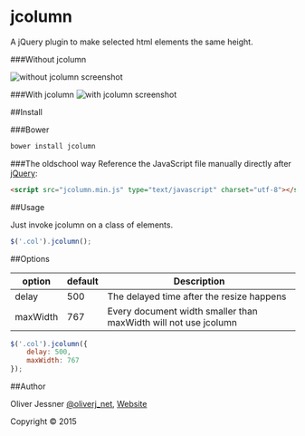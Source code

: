 # jcolumn
A jQuery plugin to make selected html elements the same height.

###Without jcolumn

![without jcolumn screenshot](http://oliverj.net/img/jcolumn/without-jcolumn.png)

###With jcolumn
![with jcolumn screenshot](http://oliverj.net/img/jcolumn/with-jcolumn.png)

##Install

###Bower
```html
bower install jcolumn
```

###The oldschool way
Reference the JavaScript file manually directly after [jQuery](http://jquery.com):

```html
<script src="jcolumn.min.js" type="text/javascript" charset="utf-8"></script>
```

##Usage

Just invoke jcolumn on a class of elements.

```javascript
$('.col').jcolumn();
```

##Options

option   | default | Description
-------- | ------- | -----------
delay    | 500     | The delayed time after the resize happens
maxWidth | 767     | Every document width smaller than maxWidth will not use jcolumn

```javascript
$('.col').jcolumn({
    delay: 500,
    maxWidth: 767
});
```

##Author

Oliver Jessner [@oliverj_net](https://twitter.com/oliverj_net), [Website](http://oliverj.net) 

Copyright © 2015